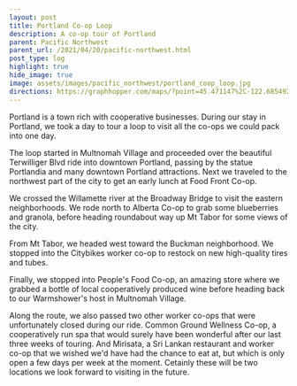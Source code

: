 ```yaml
---
layout: post
title: Portland Co-op Loop
description: A co-op tour of Portland
parent: Pacific Northwest
parent_url: /2021/04/20/pacific-northwest.html
post_type: log
highlight: true
hide_image: true
image: assets/images/pacific_northwest/portland_coop_loop.jpg
directions: https://graphhopper.com/maps/?point=45.471147%2C-122.685492&point=45.473073%2C-122.685184&point=45.486316%2C-122.684675&point=45.535513%2C-122.703917&point=45.560518%2C-122.663405&point=45.559091%2C-122.649565&point=45.560308%2C-122.645295&point=45.560248%2C-122.63669&point=45.559362%2C-122.630661&point=45.512542%2C-122.593389&point=45.500655%2C-122.644651&point=45.480716%2C-122.654757&point=45.469251%2C-122.670529&point=45.471086%2C-122.685485&locale=en-us&elevation=true&profile=bike&use_miles=false&selected_detail=Elevation&layer=TF%20Cycle
---
```


<script src="https://cdn.jsdelivr.net/npm/publicalbum@latest/embed-ui.min.js" async></script>
<div class="pa-carousel-widget"
  data-link="https://photos.app.goo.gl/j7R5c1Mu8nyLQm129"
  data-title="Portland Co-op Loop"
  data-description="23 new photos added to shared album">
  <object data="https://lh3.googleusercontent.com/W0V9eWZ-fGj5h1yJd53-VSXlU0JKobT8ucjrK---C3s0QWD6LXKMAQpgIA4clcN6g0Fs0bgXZ11a1J4AOzGJ18PFPD1Qqal-aKkxUoM-ukAaXxEIKKY9E44d_q03eK2VC3cALASeuA=w1920-h1080"></object>
  <object data="https://lh3.googleusercontent.com/wVNkq1cLKT2ZDNDU-6bnLlOHVyXW8mErxTroKQsEjDZ1bBdreSW3_p-kAlpdcBD5cReZVjIMREgTB1z5MBGz6lUvgApSCEgj_WBIpqEV5X5bp131lSyAEK_6lidv7oTyTmi8DfaBcA=w1920-h1080"></object>
  <object data="https://lh3.googleusercontent.com/5vCm5b2f9E0GdRCZbM8VShoz74cKcGAN-vHxDm69gpJRw_A6Rcxtz8HSS6p1cC4nnPRkfqT73hU76fNGe20jjFIDQKRDNU0Z7Ey7V5G7Fh6Cv9_i6nx2cEih7QrqQ4EMNT7wdZ5VUg=w1920-h1080"></object>
  <object data="https://lh3.googleusercontent.com/JXddTvKaeuZyiB18jGltcTzSDxvQuv3llynqpfMVbq1wgCI01WmMPXHIeorPDOkA6kti9F0Hnci3A7BeUXta2V7Rd225wUqczaAAbQZxm0HfGFaJaBoc0-w4kwJ66MXnVTgqaLM1JA=w1920-h1080"></object>
  <object data="https://lh3.googleusercontent.com/MxBBBf0LaLddWSPFdcXcYD4ARkB_ubcmJwmwyELR-xi1z89bRXCSewPmRJcK5lYeOW2buwmkEc2jalCO4xezTJsCT0BfzrGWWBnrYtgxlUxwwrIGuwpLaCUqR6RXq3VuRxOUDg3jjQ=w1920-h1080"></object>
  <object data="https://lh3.googleusercontent.com/51XQ41FN0p-2cKx6i_eCNBGCligjLVXl0mzEicK8KLtoszwKfL80W-7REpNU7ohfPz7DKrSCb3kGZxtwWNEzdQeHi_QFGBAO-97TSy3wWzSwv90e2QInIBpdDjw0W6zqJWymbcKC7w=w1920-h1080"></object>
  <object data="https://lh3.googleusercontent.com/chIldrP2Rs6wHsprRTShp1XZZSZCv1DssEumEDeuHO0AxRY_-RW84lfUbn4RO-VDpTx81xB-flNs6WBdHr3BKJZ7pYHi6NgZipS8fBZ-nkvyzGninZL1CpXBXtPL-_KQf93lJExYwA=w1920-h1080"></object>
  <object data="https://lh3.googleusercontent.com/BlZ7BYeh6lJn3_HjI4aM4yg2unI5i3YJZ88ULVklv7Otby11WjuHtBtjbVblA_Bvzix7mLFPz2gWoxm9WNS1cYyFmt5CI1hiK2e5jGvo5PbkouHBkC004W629zUukntEkW90Mh07YA=w1920-h1080"></object>
  <object data="https://lh3.googleusercontent.com/6M_CEI5VpeZ9uGHN-FVrVe_eMPvfcuUNEIsybeu2HqimH0UEFLZgRWakc8--8BqCOG535AU9aFKwafmJZ93p-yI2f9DsoAiPg9RnMtONflcehHWRlufF4PzPtfbwutlpUlHMsFC64Q=w1920-h1080"></object>
  <object data="https://lh3.googleusercontent.com/oc1_Al1s-n7hQkkQu9PjlMlHneer7qrOyJ0F-yr69EIwQLkGv4mLPBPqVd3ogmUyVf4BwIDz9RvTgjmrB8lg5o00uBU-SUgEhdEaxc4CXnjrj637xJGcVU3IV7b8hnvEvbOPA6lUVg=w1920-h1080"></object>
  <object data="https://lh3.googleusercontent.com/WvKuQnPAu5Pn6v1-q1skseZo9On9MSpk0UEpfEmRqRmwVVcAJ51dRUyFkYaN-Mm0J0XxFoiPAXDgQlNOEugJ1WgCmSe26Vr4oR0dalv8N_gSz-bPMGKYiNv_cKJbORdjcMVOqbPWnw=w1920-h1080"></object>
  <object data="https://lh3.googleusercontent.com/t9hpwk4NzeLz1c5cO0tr4T0CRwFBtoILL-hYlP0jBuddXej2yrQTjWH7YsED9DNh4Wl6q1ZhbrsoSMdqjBHGFTLjQEIjgyUgy9bYsCI8c9Mfd97s2F0ntA_byUNhqBYayq0-S2Vrhg=w1920-h1080"></object>
  <object data="https://lh3.googleusercontent.com/DmUSeDbLJstU7TgWQreEorLUcrAoiPmmlKnk5sKrMCo4ETV4xoTfLGm8GxU4Via0XZyWanLpVwj2FP0U4j0E3ryAGTH64iuLq2UHmxwnL4wjamz2-ngyMIsARAZ9EE09IjFzZBYugQ=w1920-h1080"></object>
  <object data="https://lh3.googleusercontent.com/uyjO82kdYsr3PfhQIiPFvt5ZUX3skTYnx1iqIM7PCc3_hJvu-_zp6cERTmot84dPC31CaCUhqaBFe68uAzOAKEiaEU5Jt_4krddbtx8NutlmoXhImQg7dsOC7ONhOcl6Wsxt3NB3cg=w1920-h1080"></object>
  <object data="https://lh3.googleusercontent.com/IflXt_i5Pf1UkFzwLSXma_6gUFsmnEdLDY2-3UV2Jc51mh2u96jFIVQ0lyftb5UGILXgBiqjox2O2YOkNuV0RNHXAgamDd_pvX_s-p6-PsdGK9ijLj5xjlRhqHqj1A0eWtba4IAWAg=w1920-h1080"></object>
  <object data="https://lh3.googleusercontent.com/y0yIj4yi4RMioIecvWTiMY_1cn4aY_iJDeALuP9FICobj2rAljTb-VAh89yTU5zNslEJKlGPaZ-29WdZLcoXfNfdjPgrTDNGOW308O3CioXQWffoT77VmeqlB65nhu_Vf-pKqVbHgw=w1920-h1080"></object>
  <object data="https://lh3.googleusercontent.com/nJXKXcqGQLJh4Nz-a1vqwMcK_RRdnD7OGrsgWsFKicm9qOqDOqsNXelxAwHAHY7wo3Ydm8t3me9YgCTZd_b6AAk6dPI38Nx7ezhJZmcbeqxJ_bHMUA63iG07kgzvwE2LBggvwZkmlw=w1920-h1080"></object>
  <object data="https://lh3.googleusercontent.com/mWdhefNr3--fCt1WK-rk-rastHaAaVRlSfeIkXR9Z6zJ8BLeLEC6QiIqqFeNAVMAdA9HfxNN3d2JagCR6x2DuFhjH_h3yciZdoqf3Wazobxj_HYJ6elPbf6_3I_Q5xQTnV0BnxTrDg=w1920-h1080"></object>
  <object data="https://lh3.googleusercontent.com/0G23L62ZUaNjofOMQ1_TfcGBqaeOtp0WAn7BpMIX6jTEwlFRxGkEcUEuaPUMt7Z58tXBEo4-9-rdbmSHI43y99wmvgQtuBtin4I6ATst8uLihDiX6RcGxhzBRq3vAUi1jgTsb2HuLQ=w1920-h1080"></object>
  <object data="https://lh3.googleusercontent.com/7pgAWEIAXgwsOiBj0et2p1a3wmn96IjEamYikM261LPt4HslHeoDIynqj78nIFKC12PLDPAgyjaJ373zr1Bj_mJJJvYYVuFNsm0kYxXPvHWNjDbW1wpg4VaxkTvjm2azRx3rRKF3jA=w1920-h1080"></object>
  <object data="https://lh3.googleusercontent.com/C4GZdrEIrlO7JFhEhnzgX3X6Opi0Urp2JJ8g12Vl1wuuqyXQAVFEe8uT6JHw43RO-xemRDpBskw3Xzz5rBRW8I3Md-QP4Ia6D-azjciU99tMn7guAVSuYFrT93JOYHO0vzmnrBA3GA=w1920-h1080"></object>
  <object data="https://lh3.googleusercontent.com/GqRku3st5qsh4XvrUrKMPrFIvnPmEFk1eS6A2Y9EIQLApHv6K2yXbjK0L0ACxjykjJKw13TzNTpw2Gt8esF98cYYOwgxBh33ahu1QckbPY38nPhq1g3mUg9tt5hVcGScFCwmd3AZwA=w1920-h1080"></object>
  <object data="https://lh3.googleusercontent.com/9ucs2ylkhGf2_i0XnD6uCApFLkAhJte63dPdkJ7tM2Ox_XiWn5CgnJEi3Hj2McjMaeNNydmJQ3T6EajXz6ekvNDfy_8-Q8XEL4iIOQe0VmdUEAGtJ9Xb5MNUPSST-UwzWItDHEa8bg=w1920-h1080"></object>
</div>


Portland is a town rich with cooperative businesses.  During our stay in Portland, we took a day to tour a loop to visit all the co-ops we could pack into one day.

The loop started in Multnomah Village and proceeded over the beautiful Terwilliger Blvd ride into downtown Portland, passing by the statue Portlandia and many downtown Portland attractions.  Next we traveled to the northwest part of the city to get an early lunch at Food Front Co-op.

We crossed the Willamette river at the Broadway Bridge to visit the eastern neighborhoods.  We rode north to Alberta Co-op to grab some blueberries and granola, before heading roundabout way up Mt Tabor for some views of the city.

From Mt Tabor, we headed west toward the Buckman neighborhood.  We stopped into the Citybikes worker co-op to restock on new high-quality tires and tubes.

Finally, we stopped into People's Food Co-op, an amazing store where we grabbed a bottle of local cooperatively produced wine before heading back to our Warmshower's host in Multnomah Village.


Along the route, we also passed two other worker co-ops that were unfortunately closed during our ride.  Common Ground Wellness Co-op, a cooperatively run spa that would surely have been wonderful after our last three weeks of touring.  And Mirisata, a Sri Lankan restaurant and worker co-op that we wished we'd have had the chance to eat at, but which is only open a few days per week at the moment.  Cetainly these will be two locations we look forward to visiting in the future.